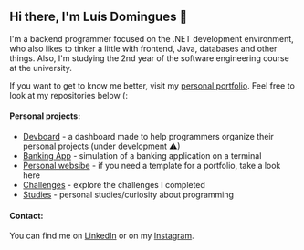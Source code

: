 ## Hi there, I'm Luís Domingues 👋

<p>I'm a backend programmer focused on the .NET development environment, who also likes to tinker a little with frontend, Java, databases and other things. Also, I'm studying the 2nd year of the software engineering course at the university.</p>

If you want to get to know me better, visit my [personal portfolio](https://github.com/luis-domingues/portfolio). Feel free to look at my repositories below (:

<h4>Personal projects:</h4>

- [Devboard](https://github.com/luis-domingues/devboard) - a dashboard made to help programmers organize their personal projects (under development ⚠)
- [Banking App](https://github.com/luis-domingues/banking-app) - simulation of a banking application on a terminal
- [Personal websibe](https://github.com/luis-domingues/portfolio) - if you need a template for a portfolio, take a look here
- [Challenges](https://github.com/luis-domingues?tab=repositories&q=challenge) - explore the challenges I completed
- [Studies](https://github.com/luis-domingues?tab=repositories&q=study) - personal studies/curiosity about programming

<h4>Contact:</h4>
You can find me on <a href="https://www.linkedin.com/in/luis-paulo-domingues-653834284/">LinkedIn<a/> or on my <a href="https://www.instagram.com/dxmingues_/)">Instagram<a/>.
